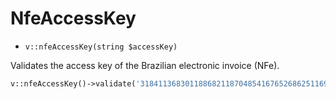 # NfeAccessKey

- `v::nfeAccessKey(string $accessKey)`

Validates the access key of the Brazilian electronic invoice (NFe).

```php
v::nfeAccessKey()->validate('31841136830118868211870485416765268625116906'); //true
```
